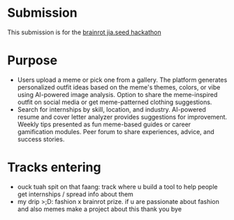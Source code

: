 # Submission
This submission is for the [brainrot jia.seed hackathon](https://brainrot-jia-seed-hackathon.devpost.com/)

# Purpose
- Users upload a meme or pick one from a gallery. The platform generates personalized outfit ideas based on the meme's themes, colors, or vibe using AI-powered image analysis.
Option to share the meme-inspired outfit on social media or get meme-patterned clothing suggestions.
- Search for internships by skill, location, and industry. AI-powered resume and cover letter analyzer provides suggestions for improvement. Weekly tips presented as fun meme-based guides or career gamification modules. Peer forum to share experiences, advice, and success stories.
# Tracks entering
- ouck tuah spit on that faang: track where u build a tool to help people get internships / spread info about them 
- my drip >;D: fashion x brainrot prize. if u are passionate about fashion and also memes make a project about this thank you bye
